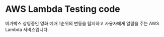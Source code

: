 # AWS Lambda Testing code
메가박스 상영중인 영화 예매 1순위의 변동을 탐지하고 사용자에게 알람을 주는 AWS Lambda 서비스입니다.
```bash
```
